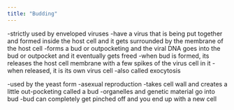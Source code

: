 ```yaml
---
title: "Budding"
---
```

-strictly used by enveloped viruses
-have a virus that is being put together and formed inside the host cell and it gets surrounded by the membrane of the host cell
-forms a bud or outpocketing and the viral DNA goes into the bud or outpocket and it eventually gets freed
-when bud is formed, its releases the host cell membrane with a few spikes of the virus cell in it
-when released, it is its own virus cell
-also called exocytosis

-used by the yeast form 
-asexual reproduction
-takes cell wall and creates a little out-pocketing called a bud
-organelles and genetic material go into bud
-bud can completely get pinched off and you end up with a new cell

